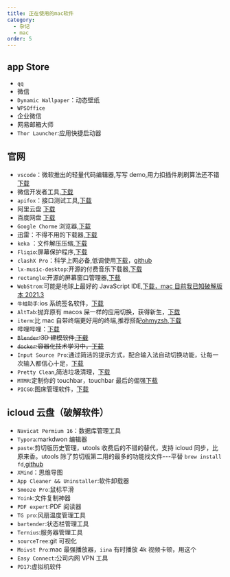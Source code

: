```yaml
---
title: 正在使用的mac软件
category:
  - 杂记
  - mac
order: 5
---
```


## app Store

- `qq`
- 微信
- `Dynamic Wallpaper`：动态壁纸
- `WPSOffice`
- 企业微信
- 网易邮箱大师
- `Thor Launcher`:应用快捷启动器

## 官网

- `vscode`：微软推出的轻量代码编辑器,写写 demo,用力扣插件刷刷算法还不错[下载](https://code.visualstudio.com/)
- 微信开发者工具,[下载](https://developers.weixin.qq.com/miniprogram/dev/devtools/download.html)
- `apifox`：接口测试工具,[下载](https://www.apifox.cn/)
- 阿里云盘 [下载](https://www.aliyundrive.com/)
- 百度网盘 [下载](https://pan.baidu.com/download#pan)
- `Google Chorme` 浏览器,[下载](https://www.google.cn/intl/zh-CN/chrome/)
- 迅雷：不得不用的下载器,[下载](https://www.xunlei.com/)
- `keka` ：文件解压压缩,[下载](https://www.keka.io/zh-cn/)
- `Fliqio`:屏幕保护程序,[下载](https://fliqlo.com/screensaver/)
- `clashX Pro`：科学上网必备,低调使用[下载](https://install.appcenter.ms/users/clashx/apps/clashx-pro/distribution_groups/public)，[github](https://github.com/yichengchen/clashX)
- `lx-music-desktop`:开源的付费音乐下载器,[下载](https://github.com/lyswhut/lx-music-desktop)
- `rectangle`:开源的屏幕窗口管理器,[下载](https://github.com/rxhanson/Rectangle)
- `WebStrom`:可能是地球上最好的 JavaScript IDE,[下载，mac 目前我已知破解版本 2021.3](https://www.jetbrains.com/zh-cn/webstorm/download/other.html)
- `牛蛙助手`:ios 系统签名软件，[下载](https://ios222.com/)
- `AltTab`:抛弃原有 macos 屎一样的应用切换，获得新生，[下载](https://github.com/lwouis/alt-tab-macos)
- `iterm`:比 mac 自带终端更好用的终端,推荐搭配[ohmyzsh](https://github.com/ohmyzsh/ohmyzsh),[下载](https://iterm2.com/downloads.html)
- 哔哩哔哩：[下载](https://app.bilibili.com/)
- ~~`Blender`:3D 建模软件,[下载](https://www.blender.org/download/)~~
- ~~`docker`:容器化技术学习中，[下载](https://www.docker.com/)~~
- `Input Source Pro`:通过简洁的提示方式，配合输入法自动切换功能，让每一次输入都信心十足，[下载](https://inputsource.pro/zh-CN)
- `Pretty Clean`,简洁垃圾清理，[下载](https://www.prettyclean.cc/zh)
- `MTMR`:定制你的 touchbar，touchbar 最后的倔强[下载](https://github.com/Toxblh/MTMR)
- `PICGO`:图床管理软件，[下载](https://github.com/Molunerfinn/PicGo)

## icloud 云盘（破解软件）

- `Navicat Permium 16`：数据库管理工具
- `Typora`:markdwon 编辑器
- `paste`:剪切版历史管理，utools 收费后的不错的替代，支持 icloud 同步，比原来香。utools 除了剪切版第二用的最多的功能找文件---平替 `brew install fd`,[github](https://github.com/sharkdp/fd)
- `XMind`：思维导图
- `App Cleaner && Uninstaller`:软件卸载器
- `Smooze Pro`:鼠标平滑
- `Yoink`:文件复制神器
- `PDF expert`:PDF 阅读器
- `TG pro`:风扇温度管理工具
- `bartender`:状态栏管理工具
- `Ternius`:服务器管理工具
- `sourceTree`:git 可视化
- `Moivst Pro`:mac 最强播放器，`iina` 有时播放 4k 视频卡顿，用这个
- `Easy Connect`:公司内网 VPN 工具
- `PD17`:虚拟机软件
